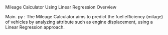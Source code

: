 Mileage Calculator Using Linear Regression Overview



Main. py : The Mileage Calculator aims to predict the fuel efficiency (milage) of vehicles by analyzing attribute such as engine displacement, using a Linear Regression approach.





